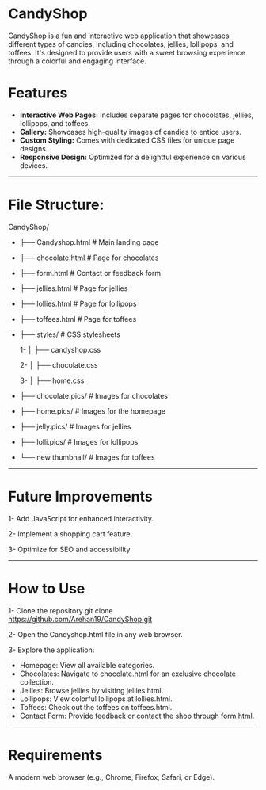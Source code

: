 # CandyShop
CandyShop is a fun and interactive web application that showcases different types of candies, including chocolates, jellies, lollipops, and toffees. It's designed to provide users with a sweet browsing experience through a colorful and engaging interface.


# Features
- **Interactive Web Pages:** Includes separate pages for chocolates, jellies, lollipops, and toffees.
- **Gallery:** Showcases high-quality images of candies to entice users.
- **Custom Styling:** Comes with dedicated CSS files for unique page designs.
- **Responsive Design:** Optimized for a delightful experience on various devices.

---

# File Structure:
CandyShop/
- ├── Candyshop.html         # Main landing page
- ├── chocolate.html         # Page for chocolates
- ├── form.html              # Contact or feedback form
- ├── jellies.html           # Page for jellies
- ├── lollies.html           # Page for lollipops
- ├── toffees.html           # Page for toffees
- ├── styles/                # CSS stylesheets
  
  1- │   ├── candyshop.css

  2- │   ├── chocolate.css

  3- │   ├── home.css

- ├── chocolate.pics/        # Images for chocolates
- ├── home.pics/             # Images for the homepage
- ├── jelly.pics/            # Images for jellies
- ├── lolli.pics/            # Images for lollipops
- └── new thumbnail/         # Images for toffees

---

# Future Improvements
1- Add JavaScript for enhanced interactivity.

2- Implement a shopping cart feature.

3- Optimize for SEO and accessibility

---

# How to Use
1- Clone the repository
   git clone https://github.com/Arehan19/CandyShop.git
   
2- Open the Candyshop.html file in any web browser.

3- Explore the application:

- Homepage: View all available categories.
- Chocolates: Navigate to chocolate.html for an exclusive chocolate collection.
- Jellies: Browse jellies by visiting jellies.html.
- Lollipops: View colorful lollipops at lollies.html.
- Toffees: Check out the toffees on toffees.html.
- Contact Form: Provide feedback or contact the shop through form.html.

---

# Requirements
A modern web browser (e.g., Chrome, Firefox, Safari, or Edge).
